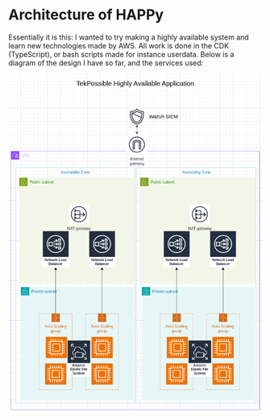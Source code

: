 # Architecture of HAPPy

Essentially it is this: 
I wanted to try making a highly available system and learn new technologies made by AWS. All work is done in the CDK (TypeScript), or bash scripts made for instance userdata.
Below is a diagram of the design I have so far, and the services used: 


![TekPossible HAPPY Architecture](./docs/architecture-happy.png)
